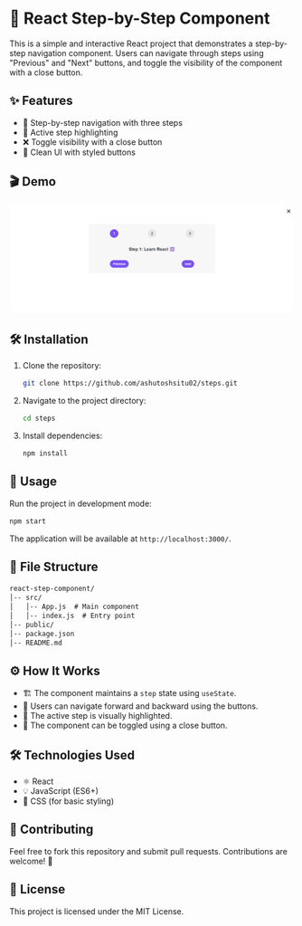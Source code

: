 # 🚀 React Step-by-Step Component

This is a simple and interactive React project that demonstrates a step-by-step navigation component. Users can navigate through steps using "Previous" and "Next" buttons, and toggle the visibility of the component with a close button.

## ✨ Features

- 🔢 Step-by-step navigation with three steps
- 🎯 Active step highlighting
- ❌ Toggle visibility with a close button
- 🎨 Clean UI with styled buttons

## 🎬 Demo

![Demo Screenshot](public/Demo.png)

## 🛠 Installation

1. Clone the repository:

   ```sh
   git clone https://github.com/ashutoshsitu02/steps.git
   ```

2. Navigate to the project directory:

   ```sh
   cd steps
   ```

3. Install dependencies:
   ```sh
   npm install
   ```

## 🚀 Usage

Run the project in development mode:

```sh
npm start
```

The application will be available at `http://localhost:3000/`.

## 📂 File Structure

```
react-step-component/
│-- src/
│   │-- App.js  # Main component
│   │-- index.js  # Entry point
│-- public/
│-- package.json
│-- README.md
```

## ⚙️ How It Works

- 🏗️ The component maintains a `step` state using `useState`.
- 🔄 Users can navigate forward and backward using the buttons.
- 🌟 The active step is visually highlighted.
- 👀 The component can be toggled using a close button.

## 🛠 Technologies Used

- ⚛️ React
- 💡 JavaScript (ES6+)
- 🎨 CSS (for basic styling)

## 🤝 Contributing

Feel free to fork this repository and submit pull requests. Contributions are welcome! 🚀

## 📜 License

This project is licensed under the MIT License.
